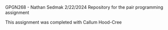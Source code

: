 GPGN268 - Nathan Sedmak
2/22/2024
Repository for the pair programming assignment

This assignment was completed with Callum Hood-Cree
